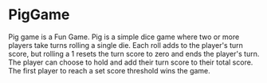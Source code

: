 # PigGame
Pig game is a Fun Game.
Pig is a simple dice game where two or more players take turns rolling a single die. Each roll adds to the player's turn score, but rolling a 1 resets the turn score to zero and ends the player's turn. The player can choose to hold and add their turn score to their total score. The first player to reach a set score threshold wins the game.
